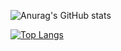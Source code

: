 

![Anurag's GitHub stats](https://github-readme-stats.vercel.app/api?username=vitorrt2021&show_icons=true&theme=dark)

[![Top Langs](https://github-readme-stats.vercel.app/api/top-langs/?username=vitorrt2021)](https://github.com/anuraghazra/github-readme-stats)
